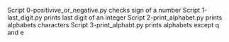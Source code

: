 Script 0-positivive_or_negative.py checks sign of a number
Script 1-last_digit.py  prints last digit of an integer
Script 2-print_alphabet.py prints alphabets characters
Script 3-print_alphabt.py prints alphabets except q and e
